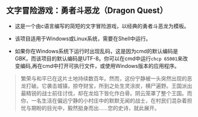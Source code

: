 ## 文字冒险游戏：勇者斗恶龙（Dragon Quest）

- 这是一个由c语言编写的简短的文字冒险游戏，以经典的勇者斗恶龙为模板。  

- 该项目适用于Windows或Linux系统，需要在Shell中运行。  

- 如果你在Windows系统下运行时出现乱码，这是因为cmd的默认编码是GBK，而该项目的默认编码是UTF-8。你可以在cmd中运行`chcp 65001`来改变编码,再在cmd中打开可执行文件，或使用Windows版本的应用程序。  

> 繁荣与和平已在这片土地持续数百年。然而，这份宁静被一头突然出现的恶龙打破。它袭击城镇，掠夺财宝，所到之处生灵涂炭，横尸遍野。王国派出最精锐的战士前往讨伐，却在龙焰下皆化作白骨。阴云笼罩了整个王国。而你，一名生活在偏远宁静的小村庄中的默默无闻的战士，在村民们混杂着担忧与期盼的目光中，毅然挺身而出......您的史诗，就此展开。
